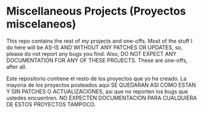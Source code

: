 # Miscellaneous Projects (Proyectos miscelaneos)
This repo contains the rest of my projects and one-offs. Most of the stuff I do here will be AS-IS AND WITHOUT ANY PATCHES OR UPDATES, so, please do not report any bugs you find. Also, DO NOT EXPECT ANY DOCUMENTATION FOR ANY OF THESE PROJECTS. These are one-offs, after all.

Este repositorio contiene el resto de los proyectos que yo he creado. La mayoria de los proyectos posteados aqui SE QUEDARAN ASI COMO ESTAN Y SIN PATCHES O ACTUALIZACIONES, asi que no reporten los bugs que ustedes encuentren. NO EXPECTEN DOCUMENTACION PARA CUALQUIERA DE ESTOS PROYECTOS TAMPOCO.
